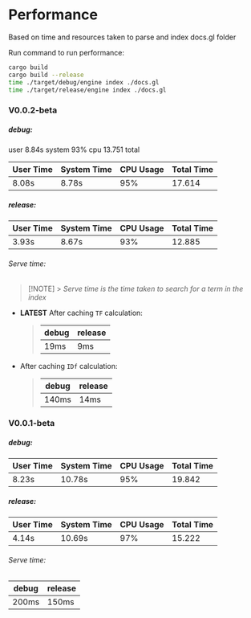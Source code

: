 # Performance

Based on time and resources taken to parse and index docs.gl folder

Run command to run performance:

```bash
cargo build
cargo build --release
time ./target/debug/engine index ./docs.gl
time ./target/release/engine index ./docs.gl
```

<!--  Template:

| User Time | System Time | CPU Usage | Total Time |
| --------- | ----------- | --------- | ---------- |
| 4.14s     | 10.69s      | 97%       | 15.222     |

-->

### V0.0.2-beta

##### debug:

user 8.84s system 93% cpu 13.751 total

| User Time | System Time | CPU Usage | Total Time |
| --------- | ----------- | --------- | ---------- |
| 8.08s     | 8.78s       | 95%       | 17.614     |

##### release:

| User Time | System Time | CPU Usage | Total Time |
| --------- | ----------- | --------- | ---------- |
| 3.93s     | 8.67s       | 93%       | 12.885     |

###### Serve time:

> [!NOTE] > _Serve time is the time taken to search for a term in the index_

- **LATEST** After caching `TF` calculation:

  > | debug | release |
  > | ----- | ------- |
  > | 19ms  | 9ms     |

- After caching `IDf` calculation:

  > | debug | release |
  > | ----- | ------- |
  > | 140ms | 14ms    |

### V0.0.1-beta

##### debug:

| User Time | System Time | CPU Usage | Total Time |
| --------- | ----------- | --------- | ---------- |
| 8.23s     | 10.78s      | 95%       | 19.842     |

##### release:

| User Time | System Time | CPU Usage | Total Time |
| --------- | ----------- | --------- | ---------- |
| 4.14s     | 10.69s      | 97%       | 15.222     |

###### Serve time:

| debug | release |
| ----- | ------- |
| 200ms | 150ms   |

